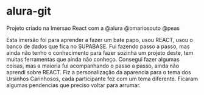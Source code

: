 # alura-git
<p>Projeto criado na Imersao React com a @alura @omariosouto @peas</p>

Esta imersão foi para aprender a fazer um bate papo, usou REACT, usou o banco de dados que fica no SUPABASE. Fui fazendo passo a passo, mas ainda não tenho o conhecimento para fazer sozinha um projeto deste, tem muitas ferramentas que ainda não conheço. Consegui fazer algumas coisas, mas a maioria fui acompanhando o passo a passo, ainda não aprendi sobre REACT. Fiz a personalização da aparencia para o tema dos Ursinhos Carinhosos, cada participante fez com um tema diferente. Ficaram algumas pendencias que preciso voltar para arrumar. <br>


